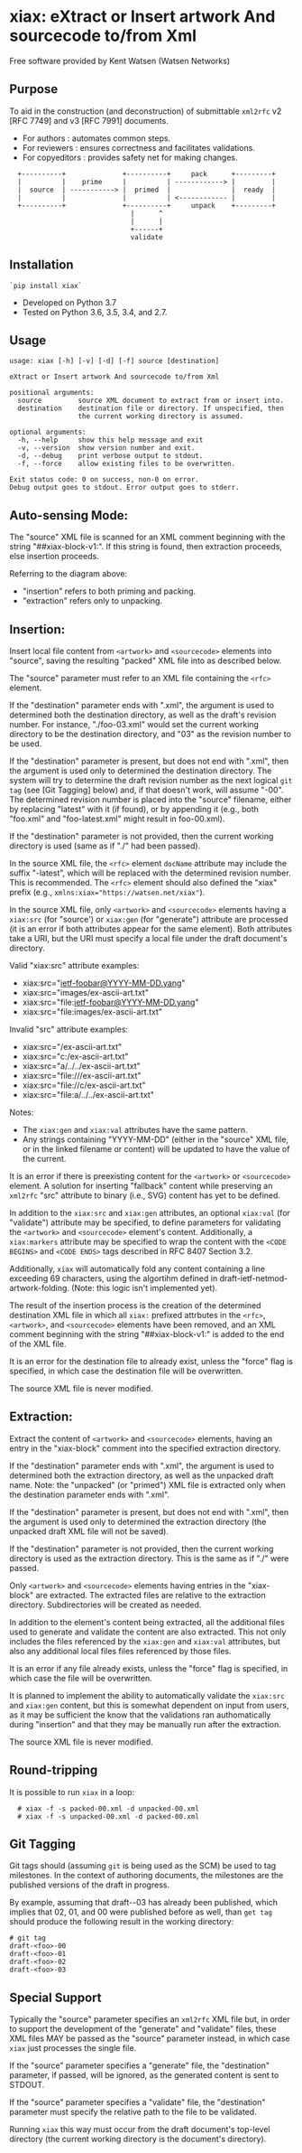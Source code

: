 # xiax: eXtract or Insert artwork And sourcecode to/from Xml

Free software provided by Kent Watsen (Watsen Networks)


## Purpose

To aid in the construction (and deconstruction) of submittable `xml2rfc`
v2 [RFC 7749] and v3 [RFC 7991] documents.

  * For authors     : automates common steps.
  * For reviewers   : ensures correctness and facilitates validations.
  * For copyeditors : provides safety net for making changes.

```
  +----------+              +----------+     pack      +---------+
  |          |    prime     |          | ------------> |         |
  |  source  | -----------> |  primed  |               |  ready  |
  |          |              |          | <------------ |         |
  +----------+              +----------+     unpack    +---------+
                              |      ^
                              |      |
                              +------+
                              validate
```

## Installation

    `pip install xiax`

  * Developed on Python 3.7
  * Tested on Python 3.6, 3.5, 3.4, and 2.7.

## Usage

```
usage: xiax [-h] [-v] [-d] [-f] source [destination]

eXtract or Insert artwork And sourcecode to/from Xml

positional arguments:
  source         source XML document to extract from or insert into.
  destination    destination file or directory. If unspecified, then
                 the current working directory is assumed.

optional arguments:
  -h, --help     show this help message and exit
  -v, --version  show version number and exit.
  -d, --debug    print verbose output to stdout.
  -f, --force    allow existing files to be overwritten.

Exit status code: 0 on success, non-0 on error.  
Debug output goes to stdout. Error output goes to stderr.

```


## Auto-sensing Mode:

The "source" XML file is scanned for an XML comment beginning with the
string "##xiax-block-v1:".  If this string is found, then extraction
proceeds, else insertion proceeds.

Referring to the diagram above:

 - "insertion" refers to both priming and packing.
 - "extraction" refers only to unpacking.


## Insertion:

Insert local file content from `<artwork>` and `<sourcecode>` elements
into "source", saving the resulting "packed" XML file into as described
below.

The "source" parameter must refer to an XML file containing the `<rfc>`
element.  

If the "destination" parameter ends with ".xml", the argument is used 
to determined both the destination directory, as well as the draft's 
revision number.  For instance, "./foo-03.xml" would set the current
working directory to be the destination directory, and "03" as the
revision number to be used.

If the "destination" parameter is present, but does not end with ".xml",
then the argument is used only to determined the destination directory.
The system will try to determine the draft revision number as the next
logical `git tag` (see [Git Tagging] below) and, if that doesn't work,
will assume "-00".  The determined revision number is placed into the
"source" filename, either by replacing "latest" with it (if found), or
by appending it (e.g., both "foo.xml" and "foo-latest.xml" might result
in foo-00.xml).

If the "destination" parameter is not provided, then the current working
directory is used (same as if "./" had been passed).

In the source XML file, the `<rfc>` element `docName` attribute may
include the suffix "-latest", which will be replaced with the determined
revision number.  This is recommended.  The `<rfc>` element should also
defined the "xiax" prefix (e.g., `xmlns:xiax="https://watsen.net/xiax"`).

In the source XML file, only `<artwork>` and `<sourcecode>` elements
having a `xiax:src` (for "source') or `xiax:gen` (for "generate")
attribute are processed (it is an error if both attributes appear for
the same element).  Both attributes take a URI, but the URI must specify
a local file under the draft document's directory.

Valid "xiax:src" attribute examples:
  - xiax:src="ietf-foobar@YYYY-MM-DD.yang"
  - xiax:src="images/ex-ascii-art.txt"
  - xiax:src="file:ietf-foobar@YYYY-MM-DD.yang"
  - xiax:src="file:images/ex-ascii-art.txt"
  
Invalid "src" attribute examples:
  - xiax:src="/ex-ascii-art.txt"
  - xiax:src="c:/ex-ascii-art.txt"
  - xiax:src="a/../../ex-ascii-art.txt"
  - xiax:src="file:///ex-ascii-art.txt"
  - xiax:src="file://c/ex-ascii-art.txt"
  - xiax:src="file:a/../../ex-ascii-art.txt"

Notes:
  * The `xiax:gen` and `xiax:val` attributes have the same pattern.
  * Any strings containing "YYYY-MM-DD" (either in the "source" 
    XML file, or in the linked filename or content) will be updated
    to have the value of the current.

It is an error if there is preexisting content for the `<artwork>` or 
`<sourcecode>` element.  A solution for inserting "fallback" content
while preserving an `xml2rfc` "src" attribute to binary (i.e., SVG)
content has yet to be defined.

In addition to the `xiax:src` and `xiax:gen` attributes, an optional
`xiax:val` (for "validate") attribute may be specified, to define
parameters for validating the `<artwork>` and `<sourcecode>` element's
content.  Additionally, a `xiax:markers` attribute may be specified
to wrap the content with the `<CODE BEGINS>` and `<CODE ENDS>` tags
described in RFC 8407 Section 3.2.

Additionally, `xiax` will automatically fold any content containing
a line exceeding 69 characters, using the algortihm defined in
draft-ietf-netmod-artwork-folding.  (Note: this logic isn't
implemented yet).

The result of the insertion process is the creation of the determined
destination XML file in which all `xiax:` prefixed attrbutes in the
`<rfc>`, `<artwork>`, and `<sourcecode>` elements have been removed,
and an XML comment beginning with the string "##xiax-block-v1:" is
added to the end of the XML file.
 
It is an error for the destination file to already exist, unless the
"force" flag is specified, in which case the destination file will be
overwritten. 

The source XML file is never modified.


## Extraction:

Extract the content of `<artwork>` and `<sourcecode>` elements, having
an entry in the "xiax-block" comment into the specified extraction
directory.  <!-- Also extract elements having the "originalSrc"
attribute set? -->

If the "destination" parameter ends with ".xml", the argument is used 
to determined both the extraction directory, as well as the unpacked
draft name.  Note: the "unpacked" (or "primed") XML file is extracted
only when the destination parameter ends with ".xml".

If the "destination" parameter is present, but does not end with ".xml",
then the argument is used only to determined the extraction directory
(the unpacked draft XML file will not be saved).

If the "destination" parameter is not provided, then the current working
directory is used as the extraction directory.  This is the same as if
"./" were passed.

Only `<artwork>` and `<sourcecode>` elements having entries in the
"xiax-block" are extracted.  The extracted files are relative to the 
extraction directory.  Subdirectories will be created as needed.

In addition to the element's content being extracted, all the additional
files used to generate and validate the content are also extracted.
This not only includes the files referenced by the `xiax:gen` and
`xiax:val` attributes, but also any additional local files files
referenced by those files.

It is an error if any file already exists, unless the "force" flag is
specified, in which case the file will be overwritten. 

It is planned to implement the ability to automatically validate the
`xiax:src` and `xiax:gen` content, but this is somewhat dependent on
input from users, as it may be sufficient the know that the validations
ran authomatically during "insertion" and that they may be manually
run after the extraction.

The source XML file is never modified.


## Round-tripping

It is possible to run `xiax` in a loop:

```
  # xiax -f -s packed-00.xml -d unpacked-00.xml
  # xiax -f -s unpacked-00.xml -d packed-00.xml
```


## Git Tagging

Git tags should (assuming `git` is being used as the SCM) be used to 
tag milestones.  In the context of authoring documents, the milestones 
are the published versions of the draft in progress.

By example, assuming that draft-<foo>-03 has already been published, 
which implies that 02, 01, and 00 were published before as well, than 
`get tag` should produce the following result in the working directory:

```
# git tag
draft-<foo>-00
draft-<foo>-01
draft-<foo>-02
draft-<foo>-03
```


## Special Support

Typically the "source" parameter specifies an `xml2rfc` XML file but, in
order to support the development of the "generate" and "validate" files,
these XML files MAY be passed as the "source" parameter instead, in which
case `xiax` just processes the single file.

If the "source" parameter specifies a "generate" file, the "destination"
parameter, if passed, will be ignored, as the generated content is sent
to STDOUT.

If the "source" parameter specifies a "validate" file, the "destination"
parameter must specify the relative path to the file to be validated.

Running `xiax` this way must occur from the draft document's top-level
directory (the current working directory is the document's directory).


